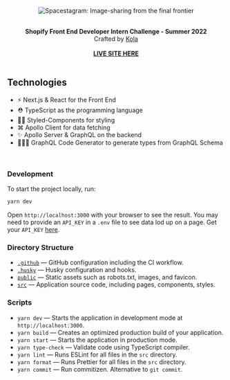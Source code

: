 <p align="center">
  <img src="https://ucarecdn.com/fd864090-2003-4195-8d7a-43cd137b4779/ScreenShot20220109at121047.webp" alt="Spacestagram: Image-sharing from the final frontier">
</p>

<br />

<div align="center"><strong>Shopify Front End Developer Intern Challenge - Summer 2022</strong></div>
<div align="center">Crafted by <a href="https://kxlaa.com/" target="_blank">Kola</a></div>
<br />

<div align="center"><a href="https://shopify-fe-challenge.vercel.app/" target="_blank"><strong>LIVE SITE HERE</strong></a></div>

<br />

## Technologies

- ⚡️ Next.js & React for the Front End
- ⛑ TypeScript as the programming language
- 💅🏿 Styled-Components for styling
- ⌘ Apollo Client for data fetching
- ✨ Apollo Server & GraphQL on the backend
- 👷🏿‍♀️ GraphQL Code Generator to generate types from GraphQL Schema

<br />

### Development

To start the project locally, run:

```bash
yarn dev
```

Open `http://localhost:3000` with your browser to see the result. You may need to provide an `API_KEY` in a `.env` file to see data lod up on a page. Get your `API_KEY` <a href="https://api.nasa.gov/" target="_blank">here</a>.

### Directory Structure

- [`.github`](.github) — GitHub configuration including the CI workflow.<br>
- [`.husky`](.husky) — Husky configuration and hooks.<br>
- [`public`](./public) — Static assets such as robots.txt, images, and favicon.<br>
- [`src`](./src) — Application source code, including pages, components, styles.

### Scripts

- `yarn dev` — Starts the application in development mode at `http://localhost:3000`.
- `yarn build` — Creates an optimized production build of your application.
- `yarn start` — Starts the application in production mode.
- `yarn type-check` — Validate code using TypeScript compiler.
- `yarn lint` — Runs ESLint for all files in the `src` directory.
- `yarn format` — Runs Prettier for all files in the `src` directory.
- `yarn commit` — Run commitizen. Alternative to `git commit`.
